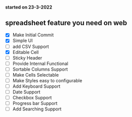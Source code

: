 #### started on 23-3-2022 

## spreadsheet feature you need on web 

- [X] Make Initial Commit
- [X] Simple UI 
- [ ] add CSV Support
- [X] Editable Cell
- [ ] Sticky Header
- [ ] Provide Internal Functional
- [ ] Sortable Columns Support
- [ ] Make Cells Selectable
- [ ] Make Styles easy to configurable
- [ ] Add Keyboard Support 
- [ ] Date Support
- [ ] Checkbox Support
- [ ] Progress bar Support
- [ ] Add Searching Support
